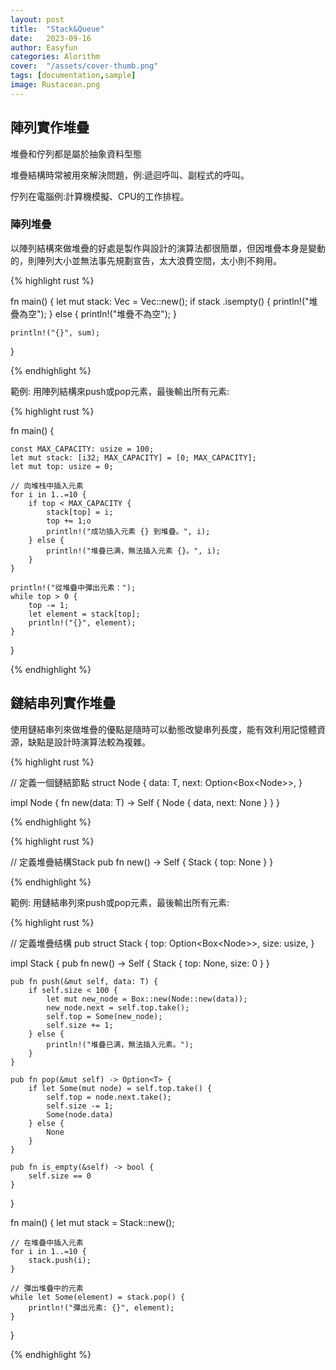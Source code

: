 ```yaml
---
layout: post
title:  "Stack&Queue"
date:   2023-09-16
author: Easyfun
categories: Alorithm
cover:  "/assets/cover-thumb.png"
tags: [documentation,sample]
image: Rustacean.png
---
```


## 陣列實作堆疊

堆疊和佇列都是屬於抽象資料型態

堆疊結構時常被用來解決問題，例:遞迴呼叫、副程式的呼叫。

佇列在電腦例:計算機模擬、CPU的工作排程。

### 陣列堆疊

以陣列結構來做堆疊的好處是製作與設計的演算法都很簡單，但因堆疊本身是變動的，則陣列大小並無法事先規劃宣告，太大浪費空間，太小則不夠用。

{% highlight rust %}

fn main() {
    let mut stack: Vec<i32> = Vec::new();
    if stack .isempty() {
        println!("堆疊為空");
    } else {
        println!("堆疊不為空");
    }
    
    println!("{}", sum);
}

{% endhighlight %}



範例:
用陣列結構來push或pop元素，最後輸出所有元素:


{% highlight rust %}

fn main() {

    const MAX_CAPACITY: usize = 100; 
    let mut stack: [i32; MAX_CAPACITY] = [0; MAX_CAPACITY]; 
    let mut top: usize = 0; 

    // 向堆栈中插入元素
    for i in 1..=10 {
        if top < MAX_CAPACITY {
            stack[top] = i;
            top += 1;o
            println!("成功插入元素 {} 到堆疊。", i);
        } else {
            println!("堆疊已满，無法插入元素 {}。", i);
        }
    }

    println!("從堆疊中彈出元素：");
    while top > 0 {
        top -= 1;
        let element = stack[top];
        println!("{}", element);
    }
}

{% endhighlight %}


## 鏈結串列實作堆疊

使用鏈結串列來做堆疊的優點是隨時可以動態改變串列長度，能有效利用記憶體資源，缺點是設計時演算法較為複雜。

{% highlight rust %}

// 定義一個鏈結節點
struct Node<T> {
    data: T,
    next: Option<Box<Node<T>>>,
}

impl<T> Node<T> {
    fn new(data: T) -> Self {
        Node { data, next: None }
    }
}

{% endhighlight %}



{% highlight rust %}

// 定義堆疊結構Stack
pub fn new() -> Self {
    Stack { top: None }
}

{% endhighlight %}


範例:
用鏈結串列來push或pop元素，最後輸出所有元素:


{% highlight rust %}

// 定義堆疊结構
pub struct Stack<T> {
    top: Option<Box<Node<T>>>,
    size: usize,
}

impl<T> Stack<T> {
    pub fn new() -> Self {
        Stack { top: None, size: 0 }
    }

    pub fn push(&mut self, data: T) {
        if self.size < 100 {
            let mut new_node = Box::new(Node::new(data));
            new_node.next = self.top.take();
            self.top = Some(new_node);
            self.size += 1;
        } else {
            println!("堆疊已满，無法插入元素。");
        }
    }

    pub fn pop(&mut self) -> Option<T> {
        if let Some(mut node) = self.top.take() {
            self.top = node.next.take();
            self.size -= 1;
            Some(node.data)
        } else {
            None
        }
    }

    pub fn is_empty(&self) -> bool {
        self.size == 0
    }
}

fn main() {
    let mut stack = Stack::new();

    // 在堆疊中插入元素
    for i in 1..=10 {
        stack.push(i);
    }

    // 彈出堆疊中的元素
    while let Some(element) = stack.pop() {
        println!("彈出元素: {}", element);
    }
}

{% endhighlight %}

